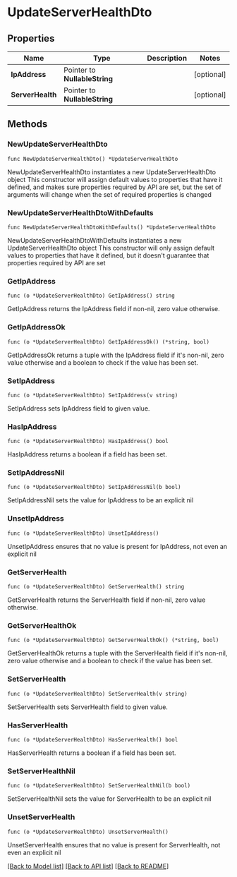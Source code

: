 # UpdateServerHealthDto

## Properties

Name | Type | Description | Notes
------------ | ------------- | ------------- | -------------
**IpAddress** | Pointer to **NullableString** |  | [optional] 
**ServerHealth** | Pointer to **NullableString** |  | [optional] 

## Methods

### NewUpdateServerHealthDto

`func NewUpdateServerHealthDto() *UpdateServerHealthDto`

NewUpdateServerHealthDto instantiates a new UpdateServerHealthDto object
This constructor will assign default values to properties that have it defined,
and makes sure properties required by API are set, but the set of arguments
will change when the set of required properties is changed

### NewUpdateServerHealthDtoWithDefaults

`func NewUpdateServerHealthDtoWithDefaults() *UpdateServerHealthDto`

NewUpdateServerHealthDtoWithDefaults instantiates a new UpdateServerHealthDto object
This constructor will only assign default values to properties that have it defined,
but it doesn't guarantee that properties required by API are set

### GetIpAddress

`func (o *UpdateServerHealthDto) GetIpAddress() string`

GetIpAddress returns the IpAddress field if non-nil, zero value otherwise.

### GetIpAddressOk

`func (o *UpdateServerHealthDto) GetIpAddressOk() (*string, bool)`

GetIpAddressOk returns a tuple with the IpAddress field if it's non-nil, zero value otherwise
and a boolean to check if the value has been set.

### SetIpAddress

`func (o *UpdateServerHealthDto) SetIpAddress(v string)`

SetIpAddress sets IpAddress field to given value.

### HasIpAddress

`func (o *UpdateServerHealthDto) HasIpAddress() bool`

HasIpAddress returns a boolean if a field has been set.

### SetIpAddressNil

`func (o *UpdateServerHealthDto) SetIpAddressNil(b bool)`

 SetIpAddressNil sets the value for IpAddress to be an explicit nil

### UnsetIpAddress
`func (o *UpdateServerHealthDto) UnsetIpAddress()`

UnsetIpAddress ensures that no value is present for IpAddress, not even an explicit nil
### GetServerHealth

`func (o *UpdateServerHealthDto) GetServerHealth() string`

GetServerHealth returns the ServerHealth field if non-nil, zero value otherwise.

### GetServerHealthOk

`func (o *UpdateServerHealthDto) GetServerHealthOk() (*string, bool)`

GetServerHealthOk returns a tuple with the ServerHealth field if it's non-nil, zero value otherwise
and a boolean to check if the value has been set.

### SetServerHealth

`func (o *UpdateServerHealthDto) SetServerHealth(v string)`

SetServerHealth sets ServerHealth field to given value.

### HasServerHealth

`func (o *UpdateServerHealthDto) HasServerHealth() bool`

HasServerHealth returns a boolean if a field has been set.

### SetServerHealthNil

`func (o *UpdateServerHealthDto) SetServerHealthNil(b bool)`

 SetServerHealthNil sets the value for ServerHealth to be an explicit nil

### UnsetServerHealth
`func (o *UpdateServerHealthDto) UnsetServerHealth()`

UnsetServerHealth ensures that no value is present for ServerHealth, not even an explicit nil

[[Back to Model list]](../README.md#documentation-for-models) [[Back to API list]](../README.md#documentation-for-api-endpoints) [[Back to README]](../README.md)


